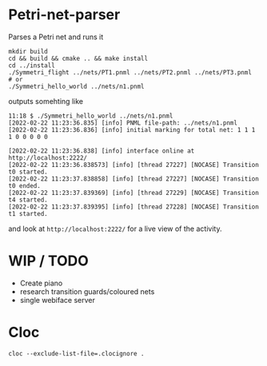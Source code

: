 # Petri-net-parser
Parses a Petri net and runs it

```
mkdir build
cd && build && cmake .. && make install
cd ../install
./Symmetri_flight ../nets/PT1.pnml ../nets/PT2.pnml ../nets/PT3.pnml
# or
./Symmetri_hello_world ../nets/n1.pnml
```
outputs somehting like

```
11:18 $ ./Symmetri_hello_world ../nets/n1.pnml
[2022-02-22 11:23:36.835] [info] PNML file-path: ../nets/n1.pnml
[2022-02-22 11:23:36.836] [info] initial marking for total net: 1 1 1 1 0 0 0 0 0

[2022-02-22 11:23:36.838] [info] interface online at http://localhost:2222/
[2022-02-22 11:23:36.838573] [info] [thread 27227] [NOCASE] Transition t0 started.
[2022-02-22 11:23:37.838858] [info] [thread 27227] [NOCASE] Transition t0 ended.
[2022-02-22 11:23:37.839369] [info] [thread 27229] [NOCASE] Transition t4 started.
[2022-02-22 11:23:37.839395] [info] [thread 27228] [NOCASE] Transition t1 started.

```

and look at `http://localhost:2222/` for a live view of the activity.


# WIP / TODO

- Create piano
- research transition guards/coloured nets
- single webiface server
# Cloc

```
cloc --exclude-list-file=.clocignore .
```
